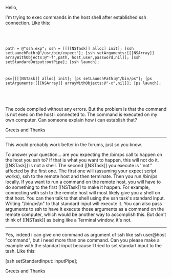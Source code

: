 Hello,

I'm trying to exec commands in the host shell after established ssh connection. Like this: 


#  <code>
path     = @"ssh.exp"; 
ssh = [[[[NSTask]] alloc] init];
[ssh setLaunchPath:@"/usr/bin/expect"];
[ssh setArguments:[[[NSArray]] arrayWithObjects:@"-f",path, host,user,password,nil]];
[ssh setStandardOutput:outPipe];
[ssh launch];

ps=[[[[NSTask]] alloc] init];
[ps setLaunchPath:@"/bin/ps"];
[ps setArguments:[[[NSArray]] arrayWithObjects:@"-x",nil]];
[ps launch];

# </code>

The code compiled without any errors. But the problem is that the command is not exec on the host i connected to. The command is executed on my own computer.
Can someone explain how i can establish that?

Greets and Thanks

----
This would probably work better in the forums, just so you know.

To answer your question... are you expecting the /bin/ps call to happen on the host you ssh to? If that is what you want to happen, this will not do it. [[NSTask]] is not a shell. The second [[NSTask]] you execute is ''not'' affected by the first one. The first one will (assuming your expect script works), ssh to the remote host and then terminate. Then you run /bin/ps locally. If you want to run a command on the remote host, you will have to do something to the first [[NSTask]] to make it happen. For example, connecting with ssh to the remote host will most likely give you a shell on that host. You can then talk to that shell using the ssh task's standard input. Writing "/bin/ps\n" to that standard input will execute it. You can also pass arguments to ssh to have it execute those arguments as a command on the remote computer, which would be another way to accomplish this. But don't think of [[NSTask]] as being like a Terminal window, it's not.

----
Yes, indeed i can give one command as argument of ssh like ssh user@host "command",
but i need more than one command. Can you please make a example with the standart input because I tried to set standart input to the tash.
Like this:

[ssh setStandardInput: inputPipe];

Greets and Thanks